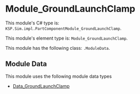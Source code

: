 # Module_GroundLaunchClamp

This module's C# type is: `KSP.Sim.impl.PartComponentModule_GroundLaunchClamp`.

This module's element type is: `Module_GroundLaunchClamp`.

This module has the following class: `.ModuleData`.

## Module Data

This module uses the following module data types

- [Data_GroundLaunchClamp](Data_GroundLaunchClamp.md)